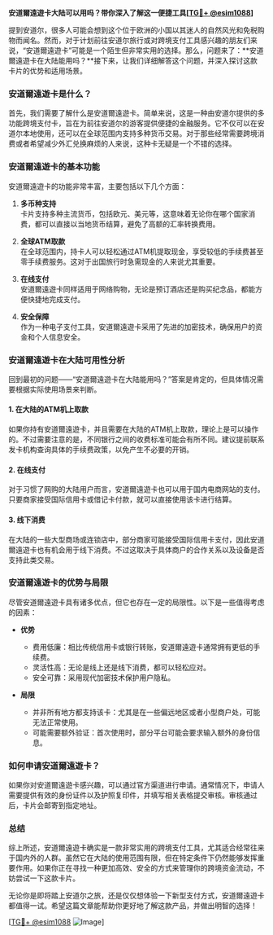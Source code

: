 **安道爾遠遊卡大陆可以用吗？带你深入了解这一便捷工具[[TG💪+ @esim1088](https://t.me/s/esim1088)]**

提到安道尔，很多人可能会想到这个位于欧洲的小国以其迷人的自然风光和免税购物而闻名。然而，对于计划前往安道尔旅行或对跨境支付工具感兴趣的朋友们来说，“安道爾遠遊卡”可能是一个陌生但非常实用的选择。那么，问题来了：**安道爾遠遊卡在大陆能用吗？**接下来，让我们详细解答这个问题，并深入探讨这款卡片的优势和适用场景。

### 安道爾遠遊卡是什么？

首先，我们需要了解什么是安道爾遠遊卡。简单来说，这是一种由安道尔提供的多功能跨境支付卡，旨在为前往安道尔的游客提供便捷的金融服务。它不仅可以在安道尔本地使用，还可以在全球范围内支持多种货币交易。对于那些经常需要跨境消费或者希望减少外汇兑换麻烦的人来说，这种卡无疑是一个不错的选择。

### 安道爾遠遊卡的基本功能

安道爾遠遊卡的功能非常丰富，主要包括以下几个方面：

1. **多币种支持**  
   卡片支持多种主流货币，包括欧元、美元等，这意味着无论你在哪个国家消费，都可以直接以当地货币结算，避免了高额的汇率转换费用。

2. **全球ATM取款**  
   在全球范围内，持卡人可以轻松通过ATM机提取现金，享受较低的手续费甚至零手续费服务。这对于出国旅行时急需现金的人来说尤其重要。

3. **在线支付**  
   安道爾遠遊卡同样适用于网络购物，无论是预订酒店还是购买纪念品，都能方便快捷地完成支付。

4. **安全保障**  
   作为一种电子支付工具，安道爾遠遊卡采用了先进的加密技术，确保用户的资金和个人信息安全。

### 安道爾遠遊卡在大陆可用性分析

回到最初的问题——“安道爾遠遊卡在大陆能用吗？”答案是肯定的，但具体情况需要根据实际使用场景来判断。

#### 1. **在大陆的ATM机上取款**
   如果你持有安道爾遠遊卡，并且需要在大陆的ATM机上取款，理论上是可以操作的。不过需要注意的是，不同银行之间的收费标准可能会有所不同。建议提前联系发卡机构查询具体的手续费政策，以免产生不必要的开销。

#### 2. **在线支付**
   对于习惯了网购的大陆用户而言，安道爾遠遊卡也可以用于国内电商网站的支付。只要商家接受国际信用卡或借记卡付款，就可以直接使用该卡进行结算。

#### 3. **线下消费**
   在大陆的一些大型商场或连锁店中，部分商家可能接受国际信用卡支付，因此安道爾遠遊卡也有机会用于线下消费。不过这取决于具体商户的合作关系以及设备是否支持此类交易。

### 安道爾遠遊卡的优势与局限

尽管安道爾遠遊卡具有诸多优点，但它也存在一定的局限性。以下是一些值得考虑的因素：

- **优势**  
  - 费用低廉：相比传统信用卡或银行转账，安道爾遠遊卡通常拥有更低的手续费。
  - 灵活性高：无论是线上还是线下消费，都可以轻松应对。
  - 安全可靠：采用现代加密技术保护用户隐私。

- **局限**  
  - 并非所有地方都支持该卡：尤其是在一些偏远地区或者小型商户处，可能无法正常使用。
  - 可能需要额外验证：首次使用时，部分平台可能会要求输入额外的身份信息。

### 如何申请安道爾遠遊卡？

如果你对安道爾遠遊卡感兴趣，可以通过官方渠道进行申请。通常情况下，申请人需要提供有效的身份证件以及护照复印件，并填写相关表格提交审核。审核通过后，卡片会邮寄到指定地址。

### 总结

综上所述，安道爾遠遊卡确实是一款非常实用的跨境支付工具，尤其适合经常往来于国内外的人群。虽然它在大陆的使用范围有限，但在特定条件下仍然能够发挥重要作用。如果你正在寻找一种更加高效、安全的方式来管理你的跨境资金流动，不妨尝试一下这款卡片。

无论你是即将踏上安道尔之旅，还是仅仅想体验一下新型支付方式，安道爾遠遊卡都值得一试。希望这篇文章能帮助你更好地了解这款产品，并做出明智的选择！

[[TG💪+ @esim1088](https://t.me/s/esim1088) ![Image](https://i.postimg.cc/4NQfJmqS/Snipaste-2025-05-13-00-14-12.png)]